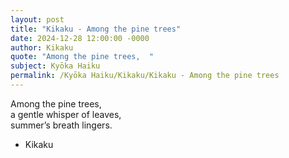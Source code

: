 ```yaml
---
layout: post
title: "Kikaku - Among the pine trees"
date: 2024-12-28 12:00:00 -0000
author: Kikaku
quote: "Among the pine trees,  "
subject: Kyōka Haiku
permalink: /Kyōka Haiku/Kikaku/Kikaku - Among the pine trees
---
```


Among the pine trees,  
a gentle whisper of leaves,  
summer’s breath lingers.

- Kikaku
